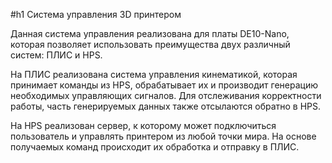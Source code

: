 #h1 Система управления 3D принтером

Данная система управления реализована для платы DE10-Nano, которая позволяет использовать преимущества двух различный систем: ПЛИС и HPS.

На ПЛИС реализована система управления кинематикой, которая принимает команды из HPS, обрабатывает их и производит генерацию необходимых управляющих сигналов. Для отслеживания корректности работы, часть генерируемых данных также отсылаются обратно в HPS.

На HPS реализован сервер, к которому может подключиться пользователь и управлять принтером из любой точки мира. На основе получаемых команд происходит их обработка и отправку в ПЛИС.
